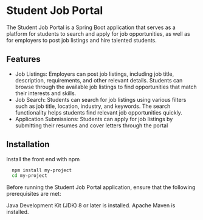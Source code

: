 
# Student Job Portal

The Student Job Portal is a Spring Boot application that serves as a platform for students to search and apply for job opportunities, as well as for employers to post job listings and hire talented students.



## Features

- Job Listings: Employers can post job listings, including job title, description, requirements, and other relevant details. Students can browse through the available job listings to find opportunities that match their interests and skills.
- Job Search: Students can search for job listings using various filters such as job title, location, industry, and keywords. The search functionality helps students find relevant job opportunities quickly.
- Application Submissions: Students can apply for job listings by submitting their resumes and cover letters through the portal



## Installation

Install the front end with npm

```bash
  npm install my-project
  cd my-project
```
Before running the Student Job Portal application, ensure that the following prerequisites are met:

Java Development Kit (JDK) 8 or later is installed.
Apache Maven is installed.
